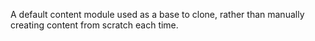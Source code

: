 A default content module used as a base to clone, rather than manually creating content from scratch each time.